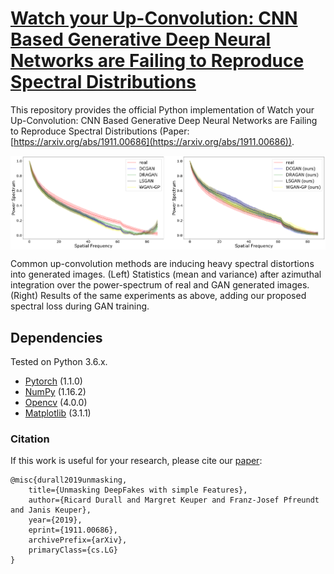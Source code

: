 # [Watch your Up-Convolution: CNN Based Generative Deep Neural Networks are Failing to Reproduce Spectral Distributions](https://arxiv.org/abs/1911.00686)

This repository provides the official Python implementation of Watch your Up-Convolution: CNN Based Generative Deep Neural Networks are Failing to Reproduce Spectral Distributions (Paper: [https://arxiv.org/abs/1911.00686](https://arxiv.org/abs/1911.00686)).

<img align="center" src="imgs/celeba.png" width="1000"/>

Common up-convolution methods are inducing
heavy spectral distortions into generated images. (Left)
Statistics (mean and variance) after azimuthal
integration over the power-spectrum of real and GAN generated images. 
(Right) Results of the same experiments as above, adding
our proposed spectral loss during GAN training.

## Dependencies
Tested on Python 3.6.x.
* [Pytorch](https://pytorch.org/get-started/previous-versions/) (1.1.0)
* [NumPy](http://www.numpy.org/) (1.16.2)
* [Opencv](https://opencv.org/opencv-4-0/) (4.0.0)
* [Matplotlib](https://matplotlib.org/) (3.1.1)



###  Citation
If this work is useful for your research, please cite our [paper](https://arxiv.org/abs/1911.00686):
```
@misc{durall2019unmasking,
    title={Unmasking DeepFakes with simple Features},
    author={Ricard Durall and Margret Keuper and Franz-Josef Pfreundt and Janis Keuper},
    year={2019},
    eprint={1911.00686},
    archivePrefix={arXiv},
    primaryClass={cs.LG}
}
```
